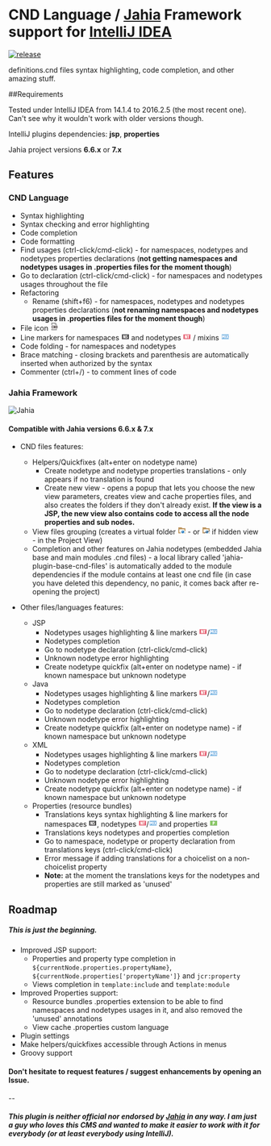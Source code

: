 # CND Language / [Jahia][1] Framework support for [IntelliJ IDEA][3]

[![release](https://img.shields.io/github/release/Tolc/IntelliJ_Jahia_Plugin.svg?style=flat-square)](https://github.com/Tolc/IntelliJ_Jahia_plugin/releases)

definitions.cnd files syntax highlighting, code completion, and other amazing stuff.


##Requirements

Tested under IntelliJ IDEA from 14.1.4 to 2016.2.5 (the most recent one). Can't see why it wouldn't work with older versions though.

IntelliJ plugins dependencies: **jsp**, **properties**
 
Jahia project versions **6.6.x** or **7.x**



## Features


### CND Language

 * Syntax highlighting
 * Syntax checking and error highlighting
 * Code completion
 * Code formatting
 * Find usages (ctrl-click/cmd-click) - for namespaces, nodetypes and nodetypes properties declarations (**not getting namespaces and nodetypes usages in .properties files for the moment though**)
 * Go to declaration (ctrl-click/cmd-click) - for namespaces and nodetypes usages throughout the file
 * Refactoring 
    * Rename (shift+f6) - for namespaces, nodetypes and nodetypes properties declarations (**not renaming namespaces and nodetypes usages in .properties files for the moment though**)
 * File icon ![CND file icon](src/fr/tolc/jahia/intellij/plugin/cnd/icons/cnd.png) 
 * Line markers for namespaces ![namespace](src/fr/tolc/jahia/intellij/plugin/cnd/icons/namespace.png) and nodetypes ![nodetype](src/fr/tolc/jahia/intellij/plugin/cnd/icons/nodeType.png) / mixins ![mixin](src/fr/tolc/jahia/intellij/plugin/cnd/icons/mixin.png)
 * Code folding - for namespaces and nodetypes
 * Brace matching - closing brackets and parenthesis are automatically inserted when authorized by the syntax
 * Commenter (ctrl+/) - to comment lines of code



### Jahia Framework
![Jahia][2]

#### Compatible with Jahia versions **6.6.x** & **7.x**

 * CND files features:
     * Helpers/Quickfixes (alt+enter on nodetype name)
        * Create nodetype and nodetype properties translations - only appears if no translation is found
        * Create new view - opens a popup that lets you choose the new view parameters, creates view and cache properties files, and also creates the folders if they don't already exist. **If the view is a JSP, the new view also contains code to access all the node properties and sub nodes.**
     * View files grouping (creates a virtual folder ![view folder](src/fr/tolc/jahia/intellij/plugin/cnd/icons/viewBig.png) - or ![hidden view folder](src/fr/tolc/jahia/intellij/plugin/cnd/icons/viewBigHidden.png) if hidden view - in the Project View)
     * Completion and other features on Jahia nodetypes (embedded Jahia base and main modules .cnd files) - a local library called 'jahia-plugin-base-cnd-files' is automatically added to the module dependencies if the module contains at least one cnd file (in case you have deleted this dependency, no panic, it comes back after re-opening the project)

 * Other files/languages features:
     * JSP
        * Nodetypes usages highlighting & line markers ![nodetype](src/fr/tolc/jahia/intellij/plugin/cnd/icons/nodeType.png)/![mixin](src/fr/tolc/jahia/intellij/plugin/cnd/icons/mixin.png)
        * Nodetypes completion
        * Go to nodetype declaration (ctrl-click/cmd-click)
        * Unknown nodetype error highlighting
        * Create nodetype quickfix (alt+enter on nodetype name) - if known namespace but unknown nodetype
     * Java
        * Nodetypes usages highlighting & line markers ![nodetype](src/fr/tolc/jahia/intellij/plugin/cnd/icons/nodeType.png)/![mixin](src/fr/tolc/jahia/intellij/plugin/cnd/icons/mixin.png)
        * Nodetypes completion
        * Go to nodetype declaration (ctrl-click/cmd-click)
        * Unknown nodetype error highlighting
        * Create nodetype quickfix (alt+enter on nodetype name) - if known namespace but unknown nodetype
     * XML
        * Nodetypes usages highlighting & line markers ![nodetype](src/fr/tolc/jahia/intellij/plugin/cnd/icons/nodeType.png)/![mixin](src/fr/tolc/jahia/intellij/plugin/cnd/icons/mixin.png)
        * Nodetypes completion
        * Go to nodetype declaration (ctrl-click/cmd-click)
        * Unknown nodetype error highlighting
        * Create nodetype quickfix (alt+enter on nodetype name) - if known namespace but unknown nodetype
     * Properties (resource bundles)
        * Translations keys syntax highlighting & line markers for namespaces ![namespace](src/fr/tolc/jahia/intellij/plugin/cnd/icons/namespace.png), nodetypes ![nodetype](src/fr/tolc/jahia/intellij/plugin/cnd/icons/nodeType.png)/![mixin](src/fr/tolc/jahia/intellij/plugin/cnd/icons/mixin.png) and properties ![property](src/fr/tolc/jahia/intellij/plugin/cnd/icons/property.png)
        * Translations keys nodetypes and properties completion
        * Go to namespace, nodetype or property declaration from translations keys (ctrl-click/cmd-click)
        * Error message if adding translations for a choicelist on a non-choicelist property
        * **Note:** at the moment the translations keys for the nodetypes and properties are still marked as 'unused'



## Roadmap

##### This is just the beginning.

 * Improved JSP support:
    * Properties and property type completion in `${currentNode.properties.propertyName}`, `${currentNode.properties['propertyName']}` and `jcr:property`
    * Views completion in `template:include` and `template:module`
 * Improved Properties support:
    * Resource bundles .properties extension to be able to find namespaces and nodetypes usages in it, and also removed the 'unused' annotations
    * View cache .properties custom language
 * Plugin settings
 * Make helpers/quickfixes accessible through Actions in menus
 * Groovy support

#### Don't hesitate to request features / suggest enhancements by opening an Issue.

--

##### This plugin is neither official nor endorsed by [Jahia][1] in any way. I am just a guy who loves this CMS and wanted to make it easier to work with it for everybody (or at least everybody using IntelliJ).

 [1]: https://www.jahia.com/
 [2]: https://www.jahia.com/files/live/sites/jahiacom/files/logo-jahia-2016.png
 [3]: https://www.jetbrains.com/idea/